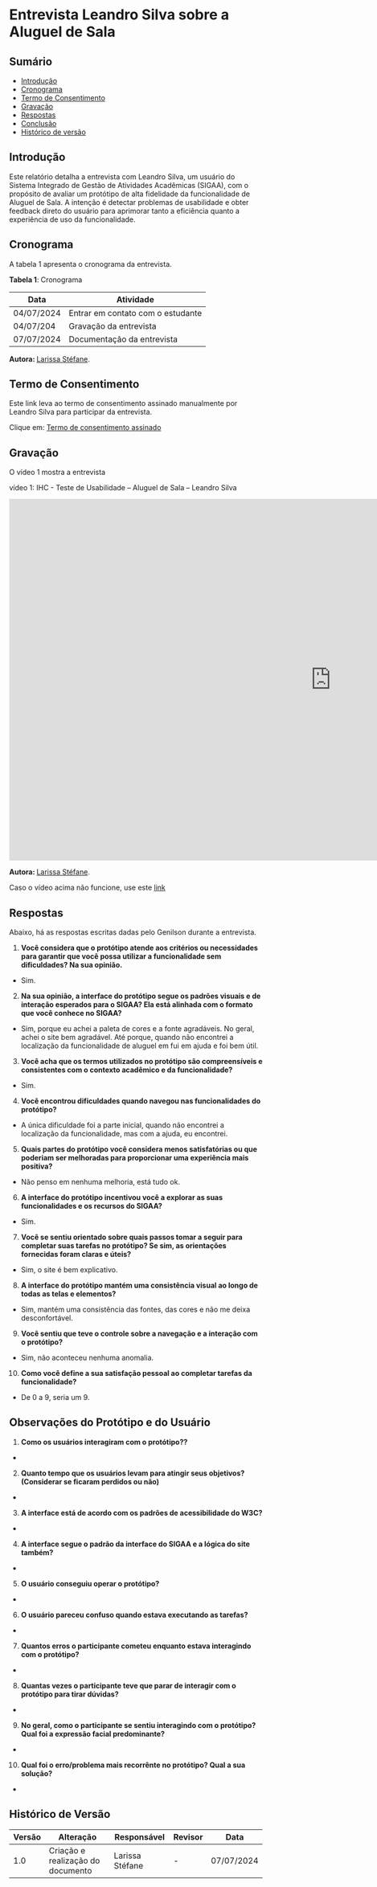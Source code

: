 # Entrevista Leandro Silva sobre a Aluguel de Sala

## Sumário

* [Introdução](#Introdução)
* [Cronograma](#Cronograma)
* [Termo de Consentimento](#Termo-de-Consentimento)
* [Gravação](#Gravação)
* [Respostas](#Respostas)
* [Conclusão](#Conclusão)
* [Histórico de versão](#Histórico-de-versão)

## Introdução


Este relatório detalha a entrevista com Leandro Silva, um usuário do Sistema Integrado de Gestão de Atividades Acadêmicas (SIGAA), com o propósito de avaliar um protótipo de alta fidelidade da funcionalidade de Aluguel de Sala. A intenção é detectar problemas de usabilidade e obter feedback direto do usuário para aprimorar tanto a eficiência quanto a experiência de uso da funcionalidade.

## Cronograma

A tabela 1 apresenta o cronograma da entrevista.

**Tabela 1**: Cronograma

| Data | Atividade |
| - | - |
|04/07/2024 | Entrar em contato com o estudante |
| 04/07/204 | Gravação da entrevista |
| 07/07/2024 | Documentação da entrevista |


<b> Autora: </b> <a href="https://github.com/SkywalkerSupreme">Larissa Stéfane</a>.

## Termo de Consentimento

Este link leva ao termo de consentimento assinado manualmente por Leandro Silva para participar da entrevista.

Clique em: [Termo de consentimento assinado]()


## Gravação

O vídeo 1 mostra a entrevista

vídeo 1: IHC - Teste de Usabilidade – Aluguel de Sala – Leandro Silva

<iframe width="1280" height="720" src="https://www.youtube.com/embed/JOPJX1XcaBs" title="IHC - Teste de Usabilidade - Aluguel de Sala - Leandro Silva" frameborder="0" allow="accelerometer; autoplay; clipboard-write; encrypted-media; gyroscope; picture-in-picture; web-share" referrerpolicy="strict-origin-when-cross-origin" allowfullscreen></iframe>

<b> Autora: </b> <a href="https://github.com/SkywalkerSupreme">Larissa Stéfane</a>.

Caso o vídeo acima não funcione, use este [link](https://youtu.be/JOPJX1XcaBs)

## Respostas

Abaixo, há as respostas escritas dadas pelo Genilson durante a entrevista.

1. **Você considera que o protótipo atende aos critérios ou necessidades para garantir que você possa utilizar a funcionalidade sem dificuldades? Na sua opinião.**

- Sim.

2. **Na sua opinião, a interface do protótipo segue os padrões visuais e de interação esperados para o SIGAA? Ela está alinhada com o formato que você conhece no SIGAA?**

- Sim, porque eu achei a paleta de cores e a fonte agradáveis. No geral, achei o site bem agradável. Até porque, quando não encontrei a localização da funcionalidade de aluguel em fui em ajuda e foi bem útil.

3. **Você acha que os termos utilizados no protótipo são compreensíveis e consistentes com o contexto acadêmico e da funcionalidade?**

- Sim.

4. **Você encontrou dificuldades quando navegou nas funcionalidades do protótipo?**

- A única dificuldade foi a parte inicial, quando não encontrei a localização da funcionalidade, mas com a ajuda, eu encontrei.

5. **Quais partes do protótipo você considera menos satisfatórias ou que poderiam ser melhoradas para proporcionar uma experiência mais positiva?**

- Não penso em nenhuma melhoria, está tudo ok.

6. **A interface do protótipo incentivou você a explorar as suas funcionalidades e os recursos do SIGAA?**

- Sim.

7. **Você se sentiu orientado sobre quais passos tomar a seguir para completar suas tarefas no protótipo? Se sim, as orientações fornecidas foram claras e úteis?**

- Sim, o site é bem explicativo.

8. **A interface do protótipo mantém uma consistência visual ao longo de todas as telas e elementos?**

- Sim, mantém uma consistência das fontes, das cores e não me deixa desconfortável.

9. **Você sentiu que teve o controle sobre a navegação e a interação com o protótipo?**

- Sim, não aconteceu nenhuma anomalia.

10. **Como você define a sua satisfação pessoal ao completar tarefas da funcionalidade?**
    
- De 0 a 9, seria um 9.

## Observações do Protótipo e do Usuário

1. **Como os usuários interagiram com o protótipo??**

- 

2. **Quanto tempo que os usuários levam para atingir seus objetivos? (Considerar se ficaram perdidos ou não)**

-

3. **A interface está de acordo com os padrões de acessibilidade do W3C?**

- 

4. **A interface segue o padrão da interface do SIGAA e a lógica do site também?**

- 

5. **O usuário conseguiu operar o protótipo?**

- 

6. **O usuário pareceu confuso quando estava executando as tarefas?**

- 

7. **Quantos erros o participante cometeu enquanto estava interagindo com o protótipo?**

- 

8. **Quantas vezes o participante teve que parar de interagir com o protótipo para tirar dúvidas?**

- 

9. **No geral, como o participante se sentiu interagindo com o protótipo? Qual foi a expressão facial predominante?**

- 

10. **Qual foi o erro/problema mais recorrênte no protótipo? Qual a sua solução?**

- 

## Histórico de Versão

| Versão | Alteração | Responsável | Revisor | Data |
| - | - | - | - | - |
| 1.0 | Criação e realização do documento| Larissa Stéfane| - | 07/07/2024 |
